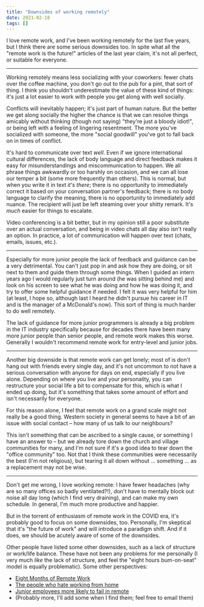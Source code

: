```yaml
---
title: "Downsides of working remotely"
date: 2021-02-18
tags: []
---
```


I love remote work, and I've been working remotely for the last five years, but
I think there are some serious downsides too. In spite what all the "remote work
is the future!" articles of the last year claim, it's not all perfect, or
suitable for everyone.

---

Working remotely means less socializing with your coworkers: fewer chats over
the coffee machine, you don't go out to the pub for a pint, that sort of thing.
I think you shouldn't underestimate the value of these kind of things: it's just
a lot easier to work with people you get along with well socially.

Conflicts will inevitably happen; it's just part of human nature. But the better
we get along socially the higher the chance is that we can resolve things
amicably without thinking (though not saying) "they're just a bloody idiot!", or
being left with a feeling of lingering resentment. The more you've socialized
with someone, the more "social goodwill" you've got to fall back on in times of
conflict.

It's hard to communicate over text *well*. Even if we ignore international
cultural differences, the lack of body language and direct feedback makes it
easy for misunderstandings and miscommunication to happen. We all phrase things
awkwardly or too harshly on occasion, and we can all lose our temper a bit (some
more frequently than others). This is normal, but when you write it in text
*it's there*; there is no opportunity to immediately correct it based on your
conversation partner's feedback; there is no body language to clarify the
meaning, there is no opportunity to immediately add nuance. The recipient will
just be left steaming over your shitty remark. It's *much* easier for things to
escalate.

Video conferencing is a bit better, but in my opinion still a poor substitute
over an actual conversation, and being in video chats all day also isn't really
an option. In practice, a lot of communication will happen over text (chats,
emails, issues, etc.).

---

Especially for more junior people the lack of feedback and guidance can be a
very detrimental. You can't just pop in and ask how they are doing, or sit next
to them and guide them through some things. When I guided an intern years ago I
would regularly just turn around (he was sitting behind me) and look on his
screen to see what he was doing and how he was doing it, and try to offer some
helpful guidance if needed. I felt it was very helpful for him (at least, I hope
so, although last I heard he didn't pursue his career in IT and is the manager
of a McDonald's now). This sort of thing is much harder to do well remotely.

The lack of guidance for more junior programmers is already a big problem in the
IT industry specifically because for decades there have been many more junior
people than senior people, and remote work makes this worse. Generally I
wouldn't recommend remote work for entry-level and junior jobs.

---

Another big downside is that remote work can get lonely; most of is don't hang
out with friends every single day, and it's not uncommon to not have a serious
conversation with anyone for days on end, especially if you live alone.
Depending on where you live and your personality, you can restructure your
social life a bit to compensate for this, which is what I ended up doing, but
it's something that takes some amount of effort and isn't necessarily for
everyone.

For this reason alone, I feel that remote work on a grand scale might not really
be a good thing. Western society in general seems to have a bit of an issue with
social contact – how many of us talk to our neighbours?

This isn't something that can be ascribed to a single cause, or something I have
an answer to – but we already tore down the church and village communities for
many, and I'm not sure if it's a good idea to tear down the "office community"
too. Not that I think these communities were necessarily the best (I'm not
religious), but tearing it all down without ... something ... as a replacement
may not be wise.

---

Don't get me wrong, I love working remote: I have fewer headaches (why are so
many offices so badly ventilated?!), don't have to mentally block out noise all
day long (which I find very draining), and can make my own schedule. In general,
I'm much more productive and happier.

But in the torrent of enthusiasm of remote work in the COVID era, it's probably
good to focus on some downsides, too. Personally, I'm skeptical that it's "the
future of work" and will introduce a paradigm shift. And if it does, we should
be acutely aware of some of the downsides.

Other people have listed some other downsides, such as a lack of structure or
work/life balance. These have not been any problems for me personally (I very
much *like* the lack of structure, and feel the "eight hours bum-on-seat" model
is equally problematic). Some other perspectives:

- [Eight Months of Remote Work](https://georgestocker.com/2015/11/17/eight-months-of-remote-work/)
- [The people who hate working from home](https://www.bbc.com/worklife/article/20220616-the-people-who-hate-working-from-home)
- [ Junior employees more likely to fail in remote](https://news.ycombinator.com/item?id=31893408)
- (Probably more, I'll add some when I find them; feel free to email them)
